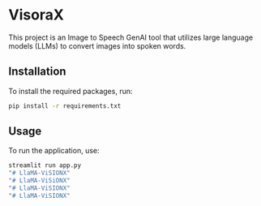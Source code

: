 # VisoraX

This project is an Image to Speech GenAI tool that utilizes large language models (LLMs) to convert images into spoken words.

## Installation

To install the required packages, run:

```bash
pip install -r requirements.txt
```

## Usage

To run the application, use:

```bash
streamlit run app.py
"# LlaMA-ViSIONX" 
"# LlaMA-ViSiONX" 
"# LlaMA-ViSIONX" 
"# LlaMA-ViSIONX" 
